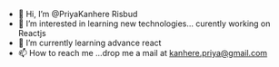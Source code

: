 - 👋 Hi, I’m @PriyaKanhere Risbud
- 👀 I’m interested in learning new technologies... curently working on Reactjs
- 🌱 I’m currently learning advance react
- 📫 How to reach me ...drop me a mail at kanhere.priya@gmail.com

<!---
PriyaKanhere/PriyaKanhere is a ✨ special ✨ repository because its `README.md` (this file) appears on your GitHub profile.
You can click the Preview link to take a look at your changes.
--->
